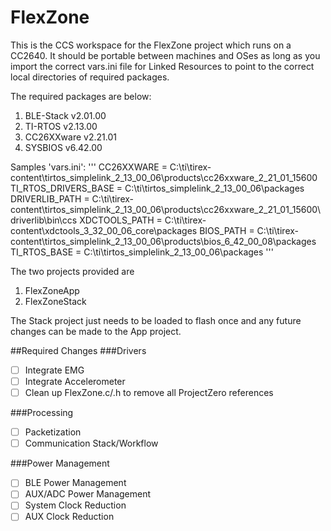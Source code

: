 # FlexZone

This is the CCS workspace for the FlexZone project which runs on a CC2640. It should be portable between machines and OSes as long as you import the correct vars.ini file for Linked Resources to point to the correct local directories of required packages.

The required packages are below:
1. BLE-Stack v2.01.00
2. TI-RTOS v2.13.00
3. CC26XXware v2.21.01
4. SYSBIOS v6.42.00

Samples 'vars.ini':
'''
CC26XXWARE = C:\ti\tirex-content\tirtos_simplelink_2_13_00_06\products\cc26xxware_2_21_01_15600
TI_RTOS_DRIVERS_BASE = C:\ti\tirtos_simplelink_2_13_00_06\packages
DRIVERLIB_PATH = C:\ti\tirex-content\tirtos_simplelink_2_13_00_06\products\cc26xxware_2_21_01_15600\driverlib\bin\ccs
XDCTOOLS_PATH = C:\ti\tirex-content\xdctools_3_32_00_06_core\packages
BIOS_PATH = C:\ti\tirex-content\tirtos_simplelink_2_13_00_06\products\bios_6_42_00_08\packages
TI_RTOS_BASE = C:\ti\tirtos_simplelink_2_13_00_06\packages
'''

The two projects provided are
1. FlexZoneApp
2. FlexZoneStack

The Stack project just needs to be loaded to flash once and any future changes can be made to the App project.

##Required Changes
###Drivers
- [ ] Integrate EMG
- [ ] Integrate Accelerometer
- [ ] Clean up FlexZone.c/.h to remove all ProjectZero references

###Processing
- [ ] Packetization
- [ ] Communication Stack/Workflow

###Power Management
- [ ] BLE Power Management
- [ ] AUX/ADC Power Management
- [ ] System Clock Reduction
- [ ] AUX Clock Reduction